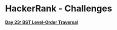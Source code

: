 # HackerRank - Challenges
[**Day 23: BST Level-Order Traversal**](https://github.com/mrholeechit/tech-challenges/blob/master/hackerRank/day23Challenge.md)